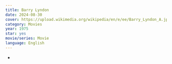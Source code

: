 ```yaml
---
title: Barry Lyndon
date: 2024-08-30
cover: https://upload.wikimedia.org/wikipedia/en/e/ee/Barry_Lyndon_A.jpg
category: Movies
year: 1975
star: yes
movie/series: Movie
language: English
---
```

-







